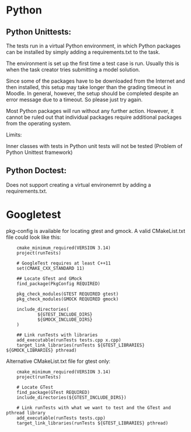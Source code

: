 # Python

## Python Unittests: 

The tests run in a virtual Python environment, in which Python packages can be installed by
simply adding a requirements.txt to the task.

The environment is set up the first time a test case is run. Usually this is when the task creator 
tries submitting a model solution.

Since some of the packages have to be downloaded from the Internet and then installed,
this setup may take longer than the grading timeout in Moodle.
In general, however, the setup should be completed despite an error message due to a timeout.
So please just try again.

Most Python packages will run without any further action. However, it cannot be ruled out that
individual packages require additional packages from the operating system.

Limits:

Inner classes with tests in Python unit tests will not be tested (Problem of Python Unittest framework)

## Python Doctest: 

Does not support creating a virtual environemnt by adding a requirements.txt.

# Googletest

pkg-config is available for locating gtest and gmock. A valid CMakeList.txt file could look like this:

        cmake_minimum_required(VERSION 3.14)
        project(runTests)

        # GoogleTest requires at least C++11
        set(CMAKE_CXX_STANDARD 11)

        ## Locate GTest and GMock
        find_package(PkgConfig REQUIRED)

        pkg_check_modules(GTEST REQUIRED gtest)
        pkg_check_modules(GMOCK REQUIRED gmock)

        include_directories(
                ${GTEST_INCLUDE_DIRS}
                ${GMOCK_INCLUDE_DIRS}
        )

        ## Link runTests with libraries
        add_executable(runTests tests.cpp x.cpp)
        target_link_libraries(runTests ${GTEST_LIBRARIES} ${GMOCK_LIBRARIES} pthread)


Alternative CMakeList.txt file for gtest only:

        cmake_minimum_required(VERSION 3.14)
        project(runTests)
 
        # Locate GTest
        find_package(GTest REQUIRED)
        include_directories(${GTEST_INCLUDE_DIRS})
 
        # Link runTests with what we want to test and the GTest and pthread library
        add_executable(runTests tests.cpp)
        target_link_libraries(runTests ${GTEST_LIBRARIES} pthread)